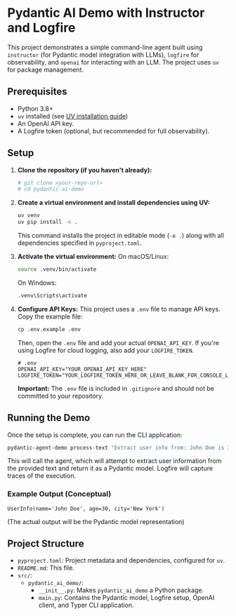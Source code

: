 # Pydantic AI Demo with Instructor and Logfire

This project demonstrates a simple command-line agent built using `instructor` (for Pydantic model integration with LLMs), `logfire` for observability, and `openai` for interacting with an LLM. The project uses `uv` for package management.

## Prerequisites

- Python 3.8+
- `uv` installed (see [UV installation guide](https://github.com/astral-sh/uv#installation))
- An OpenAI API key.
- A Logfire token (optional, but recommended for full observability).

## Setup

1.  **Clone the repository (if you haven't already):**
    ```bash
    # git clone <your-repo-url>
    # cd pydantic-ai-demo
    ```

2.  **Create a virtual environment and install dependencies using UV:**
    ```bash
    uv venv
    uv pip install -e . 
    ```
    This command installs the project in editable mode (`-e .`) along with all dependencies specified in `pyproject.toml`.

3.  **Activate the virtual environment:**
    On macOS/Linux:
    ```bash
    source .venv/bin/activate
    ```
    On Windows:
    ```bash
    .venv\Scripts\activate
    ```

4.  **Configure API Keys:**
    This project uses a `.env` file to manage API keys. 
    Copy the example file:
    ```bash
    cp .env.example .env
    ```
    Then, open the `.env` file and add your actual `OPENAI_API_KEY`. If you're using Logfire for cloud logging, also add your `LOGFIRE_TOKEN`.
    ```dotenv
    # .env
    OPENAI_API_KEY="YOUR_OPENAI_API_KEY_HERE"
    LOGFIRE_TOKEN="YOUR_LOGFIRE_TOKEN_HERE_OR_LEAVE_BLANK_FOR_CONSOLE_LOGGING"
    ```
    **Important:** The `.env` file is included in `.gitignore` and should not be committed to your repository.

## Running the Demo

Once the setup is complete, you can run the CLI application:

```bash
pydantic-agent-demo process-text "Extract user info from: John Doe is 30 years old and lives in New York."
```

This will call the agent, which will attempt to extract user information from the provided text and return it as a Pydantic model. Logfire will capture traces of the execution.

### Example Output (Conceptual)

```
UserInfo(name='John Doe', age=30, city='New York')
```
(The actual output will be the Pydantic model representation)

## Project Structure

-   `pyproject.toml`: Project metadata and dependencies, configured for `uv`.
-   `README.md`: This file.
-   `src/`:
    -   `pydantic_ai_demo/`:
        -   `__init__.py`: Makes `pydantic_ai_demo` a Python package.
        -   `main.py`: Contains the Pydantic model, Logfire setup, OpenAI client, and Typer CLI application.
